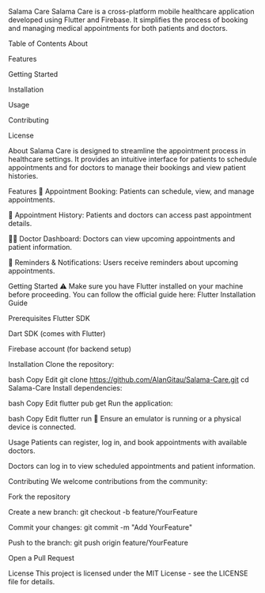 
Salama Care
Salama Care is a cross-platform mobile healthcare application developed using Flutter and Firebase. It simplifies the process of booking and managing medical appointments for both patients and doctors.

Table of Contents
About

Features

Getting Started

Installation

Usage

Contributing

License

About
Salama Care is designed to streamline the appointment process in healthcare settings. It provides an intuitive interface for patients to schedule appointments and for doctors to manage their bookings and view patient histories.

Features
📅 Appointment Booking: Patients can schedule, view, and manage appointments.

📖 Appointment History: Patients and doctors can access past appointment details.

👨‍⚕️ Doctor Dashboard: Doctors can view upcoming appointments and patient information.

🔔 Reminders & Notifications: Users receive reminders about upcoming appointments.

Getting Started
⚠️ Make sure you have Flutter installed on your machine before proceeding. You can follow the official guide here: Flutter Installation Guide

Prerequisites
Flutter SDK

Dart SDK (comes with Flutter)

Firebase account (for backend setup)

Installation
Clone the repository:

bash
Copy
Edit
git clone https://github.com/AlanGitau/Salama-Care.git
cd Salama-Care
Install dependencies:

bash
Copy
Edit
flutter pub get
Run the application:

bash
Copy
Edit
flutter run
📱 Ensure an emulator is running or a physical device is connected.

Usage
Patients can register, log in, and book appointments with available doctors.

Doctors can log in to view scheduled appointments and patient information.

Contributing
We welcome contributions from the community:

Fork the repository

Create a new branch: git checkout -b feature/YourFeature

Commit your changes: git commit -m "Add YourFeature"

Push to the branch: git push origin feature/YourFeature

Open a Pull Request

License
This project is licensed under the MIT License - see the LICENSE file for details.
